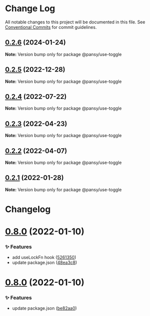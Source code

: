 # Change Log

All notable changes to this project will be documented in this file.
See [Conventional Commits](https://conventionalcommits.org) for commit guidelines.

## [0.2.6](https://github.com/pansyjs/react-hooks/compare/@pansy/use-toggle@0.2.5...@pansy/use-toggle@0.2.6) (2024-01-24)

**Note:** Version bump only for package @pansy/use-toggle





## [0.2.5](https://github.com/pansyjs/react-hooks/compare/@pansy/use-toggle@0.2.4...@pansy/use-toggle@0.2.5) (2022-12-28)

**Note:** Version bump only for package @pansy/use-toggle





## [0.2.4](https://github.com/pansyjs/react-hooks/compare/@pansy/use-toggle@0.2.3...@pansy/use-toggle@0.2.4) (2022-07-22)

**Note:** Version bump only for package @pansy/use-toggle





## [0.2.3](https://github.com/pansyjs/react-hooks/compare/@pansy/use-toggle@0.2.2...@pansy/use-toggle@0.2.3) (2022-04-23)

**Note:** Version bump only for package @pansy/use-toggle





## [0.2.2](https://github.com/pansyjs/react-hooks/compare/@pansy/use-toggle@0.2.1...@pansy/use-toggle@0.2.2) (2022-04-07)

**Note:** Version bump only for package @pansy/use-toggle





## [0.2.1](https://github.com/pansyjs/react-hooks/compare/@pansy/use-toggle@0.2.0...@pansy/use-toggle@0.2.1) (2022-01-28)

**Note:** Version bump only for package @pansy/use-toggle





# Changelog

# [0.8.0](https://github.com/pansyjs/react-hooks/compare/v0.7.0...v0.8.0) (2022-01-10)


### ✨ Features

* add useLockFn hook ([5261350](https://github.com/pansyjs/react-hooks/commit/5261350))
* update package.json ([48ea3c8](https://github.com/pansyjs/react-hooks/commit/48ea3c8))

# [0.8.0](https://github.com/pansyjs/react-hooks/compare/v0.7.0...v0.8.0) (2022-01-10)


### ✨ Features

* update package.json ([be82aa0](https://github.com/pansyjs/react-hooks/commit/be82aa0))
